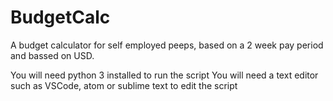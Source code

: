 # BudgetCalc
A budget calculator for self employed peeps, based on a 2 week pay period and bassed on USD. 

You will need python 3 installed to run the script
You will need a text editor such as VSCode, atom or sublime text to edit the script

